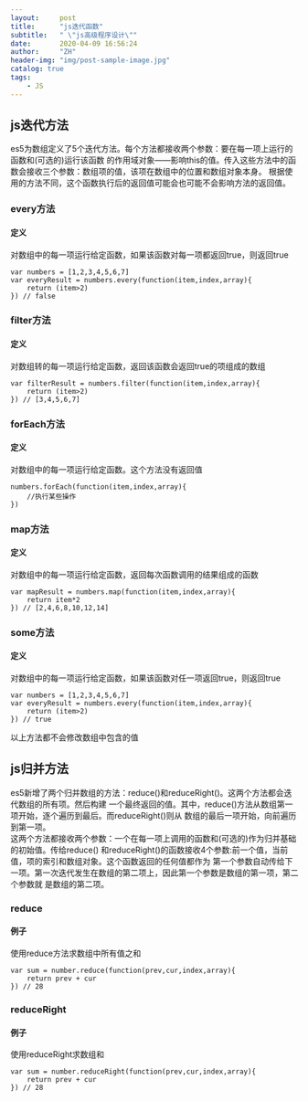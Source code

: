 ```yaml
---
layout:     post
title:      "js迭代函数"
subtitle:   " \"js高级程序设计\""
date:       2020-04-09 16:56:24
author:     "ZH"
header-img: "img/post-sample-image.jpg"
catalog: true
tags:
    - JS
---
```

## js迭代方法
es5为数组定义了5个迭代方法。每个方法都接收两个参数：要在每一项上运行的函数和(可选的)运行该函数
的作用域对象——影响this的值。传入这些方法中的函数会接收三个参数：数组项的值，该项在数组中的位置和数组对象本身。
根据使用的方法不同，这个函数执行后的返回值可能会也可能不会影响方法的返回值。
### every方法
#### 定义
对数组中的每一项运行给定函数，如果该函数对每一项都返回true，则返回true    
```
var numbers = [1,2,3,4,5,6,7]
var everyResult = numbers.every(function(item,index,array){
    return (item>2)
}) // false
```
### filter方法
#### 定义
对数组转的每一项运行给定函数，返回该函数会返回true的项组成的数组    
```
var filterResult = numbers.filter(function(item,index,array){
    return (item>2)
}) // [3,4,5,6,7]
```
### forEach方法
#### 定义
对数组中的每一项运行给定函数。这个方法没有返回值    
```
numbers.forEach(function(item,index,array){
    //执行某些操作
})
```
### map方法
#### 定义
对数组中的每一项运行给定函数，返回每次函数调用的结果组成的函数    
```
var mapResult = numbers.map(function(item,index,array){
    return item*2
}) // [2,4,6,8,10,12,14]
```
### some方法
#### 定义
对数组中的每一项运行给定函数，如果该函数对任一项返回true，则返回true    
```
var numbers = [1,2,3,4,5,6,7]
var everyResult = numbers.every(function(item,index,array){
    return (item>2)
}) // true
```
以上方法都不会修改数组中包含的值    
## js归并方法
es5新增了两个归并数组的方法：reduce()和reduceRight()。这两个方法都会迭代数组的所有项。然后构建
一个最终返回的值。其中，reduce()方法从数组第一项开始，逐个遍历到最后。而reduceRight()则从
数组的最后一项开始，向前遍历到第一项。    
这两个方法都接收两个参数：一个在每一项上调用的函数和(可选的)作为归并基础的初始值。传给reduce()
和reduceRight()的函数接收4个参数:前一个值，当前值，项的索引和数组对象。这个函数返回的任何值都作为
第一个参数自动传给下一项。第一次迭代发生在数组的第二项上，因此第一个参数是数组的第一项，第二个参数就
是数组的第二项。    
### reduce
#### 例子
使用reduce方法求数组中所有值之和    
```
var sum = number.reduce(function(prev,cur,index,array){
    return prev + cur
}) // 28
```
### reduceRight
#### 例子
使用reduceRight求数组和    
```
var sum = number.reduceRight(function(prev,cur,index,array){
    return prev + cur
}) // 28
```

